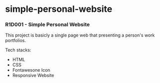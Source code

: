 # simple-personal-website
### R1D001 - Simple Personal Website

This project is basicly a single page web that presenting a person's work portfolios.

Tech stacks:
- HTML
- CSS
- Fontawesone Icon
- Responsive Website

